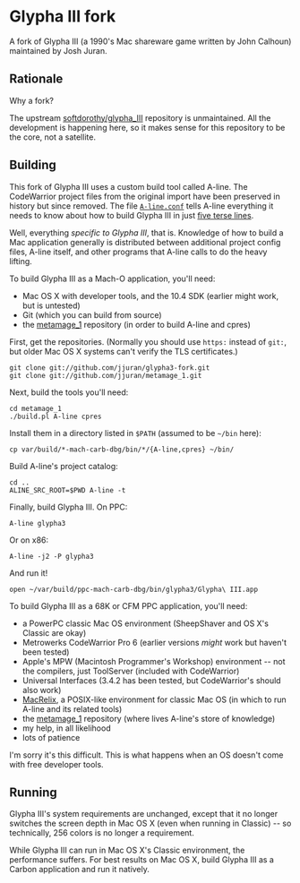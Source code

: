 Glypha III fork
===============

A fork of Glypha III (a 1990's Mac shareware game written by John Calhoun) maintained by Josh Juran.

Rationale
---------

Why a fork?

The upstream [softdorothy/glypha_III][glypha_III] repository is unmaintained.  All the development is happening here, so it makes sense for this repository to be the core, not a satellite.

[glypha_III]:  <https://github.com/softdorothy/glypha_III>

Building
--------

This fork of Glypha III uses a custom build tool called A-line.  The CodeWarrior project files from the original import have been preserved in history but since removed.  The file [`A-line.conf`][A-line.conf] tells A-line everything it needs to know about how to build Glypha III in just [five terse lines][A-line.conf].

[A-line.conf]:  <https://github.com/jjuran/glypha3-fork/blob/public/A-line.conf>

Well, everything *specific to Glypha III*, that is.  Knowledge of how to build a Mac application generally is distributed between additional project config files, A-line itself, and other programs that A-line calls to do the heavy lifting.

To build Glypha III as a Mach-O application, you'll need:

  * Mac OS X with developer tools, and the 10.4 SDK (earlier might work, but is untested)
  * Git (which you can build from source)
  * the [metamage_1][] repository (in order to build A-line and cpres)

First, get the repositories.  (Normally you should use `https:` instead of `git:`, but older Mac OS X systems can't verify the TLS certificates.)

	git clone git://github.com/jjuran/glypha3-fork.git
	git clone git://github.com/jjuran/metamage_1.git

Next, build the tools you'll need:

	cd metamage_1
	./build.pl A-line cpres

Install them in a directory listed in `$PATH` (assumed to be `~/bin` here):

	cp var/build/*-mach-carb-dbg/bin/*/{A-line,cpres} ~/bin/

Build A-line's project catalog:

	cd ..
	ALINE_SRC_ROOT=$PWD A-line -t

Finally, build Glypha III.  On PPC:

	A-line glypha3

Or on x86:

	A-line -j2 -P glypha3

And run it!

	open ~/var/build/ppc-mach-carb-dbg/bin/glypha3/Glypha\ III.app

To build Glypha III as a 68K or CFM PPC application, you'll need:

  * a PowerPC classic Mac OS environment (SheepShaver and OS X's Classic are okay)
  * Metrowerks CodeWarrior Pro 6 (earlier versions *might* work but haven't been tested)
  * Apple's MPW (Macintosh Programmer's Workshop) environment -- not the compilers, just ToolServer (included with CodeWarrior)
  * Universal Interfaces (3.4.2 has been tested, but CodeWarrior's should also work)
  * [MacRelix][], a POSIX-like environment for classic Mac OS (in which to run A-line and its related tools)
  * the [metamage_1][] repository (where lives A-line's store of knowledge)
  * my help, in all likelihood
  * lots of patience

I'm sorry it's this difficult.  This is what happens when an OS doesn't come with free developer tools.

[MacRelix]:    <https://www.macrelix.org/>
[metamage_1]:  <https://github.com/jjuran/metamage_1>

Running
-------

Glypha III's system requirements are unchanged, except that it no longer switches the screen depth in Mac OS X (even when running in Classic) -- so technically, 256 colors is no longer a requirement.

While Glypha III can run in Mac OS X's Classic environment, the performance suffers.  For best results on Mac OS X, build Glypha III as a Carbon application and run it natively.
